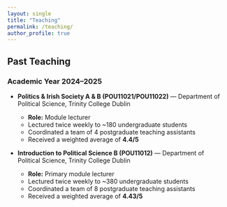```yaml
---
layout: single
title: "Teaching"
permalink: /teaching/
author_profile: true
---
```


## Past Teaching

### Academic Year 2024–2025

- **Politics & Irish Society A & B (POU11021/POU11022)** — Department of Political Science, Trinity College Dublin  
  - **Role:** Module lecturer  
  - Lectured twice weekly to ~180 undergraduate students  
  - Coordinated a team of 4 postgraduate teaching assistants  
  - Received a weighted average of **4.4/5**

- **Introduction to Political Science B (POU11012)** — Department of Political Science, Trinity College Dublin  
  - **Role:** Primary module lecturer  
  - Lectured twice weekly to ~380 undergraduate students  
  - Coordinated a team of 8 postgraduate teaching assistants  
  - Received a weighted average of **4.43/5**
